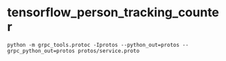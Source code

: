 # tensorflow_person_tracking_counter

    python -m grpc_tools.protoc -Iprotos --python_out=protos --grpc_python_out=protos protos/service.proto


